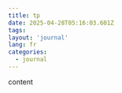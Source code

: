 ```yaml
---
title: tp
date: 2025-04-28T05:16:03.601Z
tags:
layout: 'journal'
lang: fr
categories: 
  - journal
---
```

content 